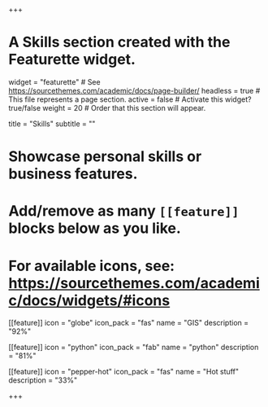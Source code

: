 +++
# A Skills section created with the Featurette widget.
widget = "featurette"  # See https://sourcethemes.com/academic/docs/page-builder/
headless = true  # This file represents a page section.
active = false  # Activate this widget? true/false
weight = 20  # Order that this section will appear.

title = "Skills"
subtitle = ""

# Showcase personal skills or business features.
# 
# Add/remove as many `[[feature]]` blocks below as you like.
# 
# For available icons, see: https://sourcethemes.com/academic/docs/widgets/#icons

[[feature]]
  icon = "globe"
  icon_pack = "fas"
  name = "GIS"
  description = "92%"  

[[feature]]
  icon = "python"
  icon_pack = "fab"
  name = "python"
  description = "81%"
  
[[feature]]
  icon = "pepper-hot"
  icon_pack = "fas"
  name = "Hot stuff"
  description = "33%"
 

+++
